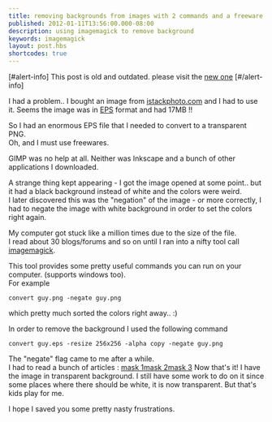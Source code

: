 ```yaml
---
title: removing backgrounds from images with 2 commands and a freeware
published: 2012-01-11T13:56:00.000-08:00
description: using imagemagick to remove background
keywords: imagemagick
layout: post.hbs
shortcodes: true
---
```


[#alert-info]
This post is old and outdated. please visit the [new one](/2013/04/removing-background-from-image-with-imagemagick-revisited.html)
[#/alert-info]

I had a problem.. I bought an image from [istackphoto.com](http://www.istockphoto.com/) and I had to use it.
Seems the image was in [EPS](http://en.wikipedia.org/wiki/Encapsulated_PostScript) format and had 17MB !!  

So I had an enormous EPS file that I needed to convert to a transparent PNG.  
Oh, and I must use freewares.  

GIMP was no help at all. Neither was Inkscape and a bunch of other applications I downloaded.  

A strange thing kept appearing - I got the image opened at some point.. but it had a black background instead of white and the colors were weird.  
I later discovered this was the "negation" of the image - or more correctly, I had to negate the image with white background in order to set the colors right again.  

My computer got stuck like a million times due to the size of the file.  
I read about 30 blogs/forums and so on until I ran into a nifty tool call [imagemagick](http://www.imagemagick.org/script/index.php).  

This tool provides some pretty useful commands you can run on your computer. (supports windows too).  
For example

```
convert guy.png -negate guy.png
```

which pretty much sorted the colors right away.. :)  

In order to remove the background I used the following command

```
convert guy.eps -resize 256x256 -alpha copy -negate guy.png  
```

The "negate" flag came to me after a while.  
I had to read a bunch of articles : [mask 1](http://www.imagemagick.org/Usage/compose/#mask_trans)[mask 2](http://www.digitalphotoguides.com/remove-photo-background.html)[mask 3](http://www.imagemagick.org/discourse-server/viewtopic.php?f=10&t=8711) Now that's it! I have the image in transparent background. I still have some work to do on it since some places where there should be white, it is now transparent. But that's kids play for me.  

I hope I saved you some pretty nasty frustrations.</div>